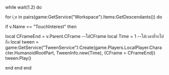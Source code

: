 while wait(1.2) do

for i,v in pairs(game:GetService("Workspace").Items:GetDescendants()) do

if v.Name == "TouchInterest"  then

local CFrameEnd  = v.Parent.CFrame --ใส่CFrame
local Time = 1 --ใส่เวลาที่จะไปถึง
local tween = game:GetService("TweenService"):Create(game.Players.LocalPlayer.Character.HumanoidRootPart, TweenInfo.new(Time), {CFrame = CFrameEnd}) tween:Play()

end
end
end
